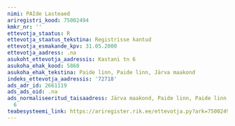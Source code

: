 ```yaml
---
nimi: PAIde Lasteaed
ariregistri_kood: 75002494
kmkr_nr: ''
ettevotja_staatus: R
ettevotja_staatus_tekstina: Registrisse kantud
ettevotja_esmakande_kpv: 31.05.2000
ettevotja_aadress: .na
asukoht_ettevotja_aadressis: Kastani tn 6
asukoha_ehak_kood: 5860
asukoha_ehak_tekstina: Paide linn, Paide linn, Järva maakond
indeks_ettevotja_aadressis: '72718'
ads_adr_id: 2661119
ads_ads_oid: .na
ads_normaliseeritud_taisaadress: Järva maakond, Paide linn, Paide linn, Kastani tn
  6
teabesysteemi_link: https://ariregister.rik.ee/ettevotja.py?ark=75002494&ref=rekvisiidid
---
```


